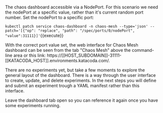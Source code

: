 The chaos dashboard accessible via a NodePort. For this scenario we need the nodePort at a specific value, rather than it's current random port number. Set the nodePort to a specific port:

`kubectl patch service chaos-dashboard -n chaos-mesh --type='json' --patch='[{"op": "replace", "path": "/spec/ports/0/nodePort", "value":31111}]'`{{execute}}

With the correct port value set, the web interface for Chaos Mesh dashboard can be seen from the tab "Chaos Mesh" above the command-line area or this link: https://[[HOST_SUBDOMAIN]]-31111-[[KATACODA_HOST]].environments.katacoda.com/.

There are no experiments yet, but take a few moments to explore the general layout of the dashboard. There is a way through the user interface to create, update, and delete experiments. In the next steps you will define and submit an experiment trough a YAML manifest rather than this interface. 

Leave the dashboard tab open so you can reference it again once you have some experiments running.
